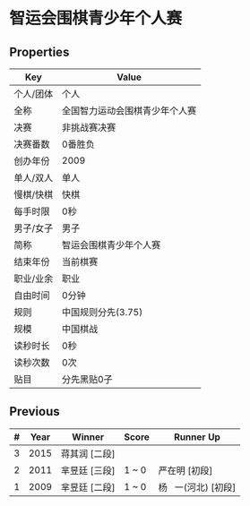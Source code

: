 # 智运会围棋青少年个人赛

## Properties

| Key | Value |
| --- | ----- |
| 个人/团体 | 个人 |
| 全称 | 全国智力运动会围棋青少年个人赛 |
| 决赛 | 非挑战赛决赛 |
| 决赛番数 | 0番胜负 |
| 创办年份 | 2009 |
| 单人/双人 | 单人 |
| 慢棋/快棋 | 快棋 |
| 每手时限 | 0秒 |
| 男子/女子 | 男子 |
| 简称 | 智运会围棋青少年个人赛 |
| 结束年份 | 当前棋赛 |
| 职业/业余 | 职业 |
| 自由时间 | 0分钟 |
| 规则 | 中国规则分先(3.75) |
| 规模 | 中国棋战 |
| 读秒时长 | 0秒 |
| 读秒次数 | 0次 |
| 贴目 | 分先黑贴0子 |

## Previous

| # | Year | Winner | Score | Runner Up |
| --- | --- | --- | --- | --- |
| 3 | 2015 | 蒋其润 [二段] |  |  |
| 2 | 2011 | 芈昱廷 [三段] | 1 ~ 0 | 严在明 [初段] |
| 1 | 2009 | 芈昱廷 [二段] | 1 ~ 0 | 杨   一(河北) [初段] |

